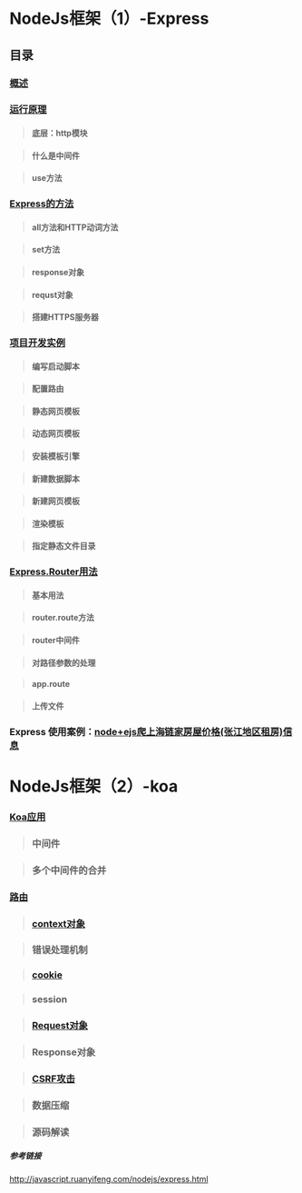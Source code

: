 # NodeJs框架（1）-Express


## 目录

### [概述 ](https://github.com/moveondo/NodeJs-Express/tree/master/01)


### [运行原理](https://github.com/moveondo/NodeJs-Express/tree/master/02)

>  #### 底层：http模块

>  #### 什么是中间件

>  #### use方法

### [Express的方法](https://github.com/moveondo/NodeJs-Express/tree/master/03)

> #### all方法和HTTP动词方法

> #### set方法

> #### response对象

> #### requst对象

> #### 搭建HTTPS服务器

### [项目开发实例](https://github.com/moveondo/NodeJs-Express/tree/master/04)

> #### 编写启动脚本

> #### 配置路由

> #### 静态网页模板

> #### 动态网页模板

> #### 安装模板引擎

> #### 新建数据脚本

> #### 新建网页模板

> #### 渲染模板

> #### 指定静态文件目录

### [Express.Router用法](https://github.com/moveondo/NodeJs-Express/tree/master/05)

> #### 基本用法

> #### router.route方法

> #### router中间件

> #### 对路径参数的处理

> #### app.route

> #### 上传文件

### Express 使用案例：[node+ejs爬上海链家房屋价格(张江地区租房)信息](https://github.com/moveondo/nodeJs-Reptile/tree/master/eventproxy)

# NodeJs框架（2）-koa

### [Koa应用](https://github.com/moveondo/NodeJs-Express/tree/master/06)
 
> ### 中间件

> ### 多个中间件的合并

### [路由](https://github.com/moveondo/NodeJs-Express/tree/master/07)

> ### [context对象](https://github.com/moveondo/NodeJs-Express/tree/master/08)

> ### 错误处理机制

> ### [cookie](https://github.com/moveondo/NodeJs-Express/tree/master/09)

> ### session

> ### [Request对象](https://github.com/moveondo/NodeJs-Express/tree/master/10)

> ### Response对象

> ### [CSRF攻击](https://github.com/moveondo/NodeJs-Express/tree/master/11)

> ### 数据压缩

> ### 源码解读



##### 参考链接

http://javascript.ruanyifeng.com/nodejs/express.html
